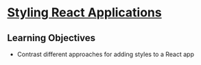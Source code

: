 # [Styling React Applications](https://login.codingdojo.com/m/754/16723/124561)

## Learning Objectives

- Contrast different approaches for adding styles to a React app